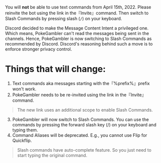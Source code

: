 You will **not** be able to use text commands from April 15th, 2022.
Please reinvite the bot using the link in the『Invite』command.
Then switch to Slash Commands by pressing slash (`/`) on your keyboard.

Discord decided to make the Message Content Intent a privileged one.
Which means, PokeGambler can't read the messages being sent in the channels.
Hence, PokeGambler is now switching to Slash Commands as recommended by Discord.
Discord's reasoning behind such a move is to enforce stronger privacy control.

# Things that will change:
1. Text commands aka messages starting with the『%prefix%』prefix won't work.
2. PokeGambler needs to be re-invited using the link in the『Invite』command.
> The new link uses an additional scope to enable Slash Commands.
3. PokeGambler will now switch to Slash Commands.
You can use the commands by pressing the forward slash key (/) on your keyboard and typing them.
4. Command Aliases will be deprecated.
E.g., you cannot use Flip for Quickflip.
> Slash commands have auto-complete feature.
> So you just need to start typing the original command.